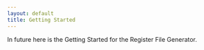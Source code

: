 ```yaml
---
layout: default
title: Getting Started
---
```


In future here is the Getting Started for the Register File Generator.
